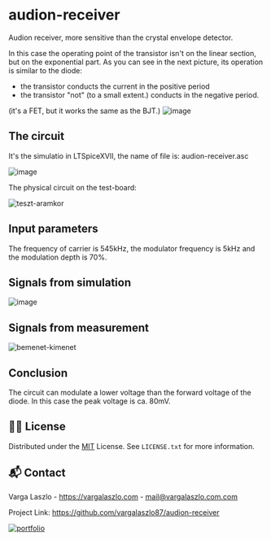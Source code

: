 # audion-receiver
Audion receiver, more sensitive than the crystal envelope detector.

In this case the operating point of the transistor isn't on the linear section, but on the exponential part. As you can see in the next picture, its operation is similar to the diode:

- the transistor conducts the current in the positive period
- the transistor "not" (to a small extent.) conducts in the negative period.

(it's a FET, but it works the same as the BJT.)
![image](https://github.com/user-attachments/assets/4b2a3d50-a1ba-49bd-ae89-bed94ec1198f)

## The circuit

It's the simulatio in LTSpiceXVII, the name of file is: audion-receiver.asc

![image](https://github.com/user-attachments/assets/b106e68b-a314-4c13-96e9-bbf64e3663bd)

The physical circuit on the test-board:

![teszt-aramkor](https://github.com/user-attachments/assets/647ce23d-7323-46ea-8c8f-1f434669cf81)

## Input parameters

The frequency of carrier is 545kHz, the modulator frequency is 5kHz and the modulation depth is 70%.

## Signals from simulation

![image](https://github.com/user-attachments/assets/4440a412-6676-4c7c-882f-1ce604fb17fe)

## Signals from measurement

![bemenet-kimenet](https://github.com/user-attachments/assets/73f5057c-496e-49cf-a2a7-b27ceadb0598)

## Conclusion

The circuit can modulate a lower voltage than the forward voltage of the diode. In this case the peak voltage is ca. 80mV.

## 👨‍⚖️ License

Distributed under the [MIT](https://choosealicense.com/licenses/mit/) License. See `LICENSE.txt` for more information.


## 📬 Contact

Varga Laszlo - https://vargalaszlo.com - mail@vargalaszlo.com.com

Project Link: https://github.com/vargalaszlo87/audion-receiver

[![portfolio](https://img.shields.io/badge/my_portfolio-000?style=for-the-badge&logo=ko-fi&logoColor=white)](http://vargalaszlo.com)
